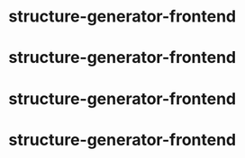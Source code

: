 # structure-generator-frontend
# structure-generator-frontend
# structure-generator-frontend
# structure-generator-frontend
